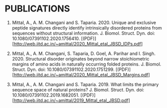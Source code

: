 # PUBLICATIONS

1. Mittal, A., A. M. Changani and S. Taparia. 2020. Unique and exclusive peptide signatures directly identify intrinsically disordered proteins from sequences without structural information. J. Biomol. Struct. Dyn. doi: 10.1080/07391102.2020.1756410. [(PDF)][http://web.iitd.ac.in/~amittal/2020_Mittal_etal_JBSD_IDPs.pdf]

2. Mittal, A., A. M. Changani, S. Taparia, D. Goel, A. Parihar and I. Singh. 2020. Structural disorder originates beyond narrow stoichiometric margins of amino acids in naturally occurring folded proteins. J. Biomol. Struct. Dyn. doi: 10.1080/07391102.2020.1751299. [(PDF)][http://web.iitd.ac.in/~amittal/2020_Mittal_etal_JBSD_Margins.pdf]

3. Mittal, A., A. M. Changani and S. Taparia. 2019. What limits the primary sequence space of natural proteins? J. Biomol. Struct. Dyn. doi: 10.1080/07391102.2019.1682051. [(PDF)][http://web.iitd.ac.in/~amittal/2019_Mittal_etal_JBSD.pdf]
